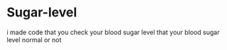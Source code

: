 # Sugar-level
i made code that you check your  blood sugar level that your blood sugar level normal or not 

